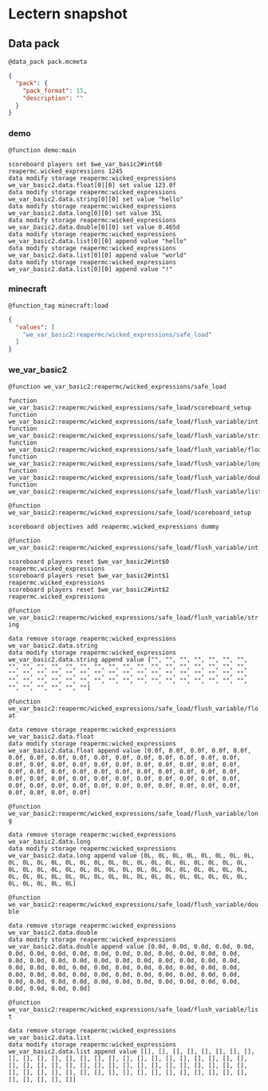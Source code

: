 # Lectern snapshot

## Data pack

`@data_pack pack.mcmeta`

```json
{
  "pack": {
    "pack_format": 15,
    "description": ""
  }
}
```

### demo

`@function demo:main`

```mcfunction
scoreboard players set $we_var_basic2#int$0 reapermc.wicked_expressions 1245
data modify storage reapermc:wicked_expressions we_var_basic2.data.float[0][0] set value 123.0f
data modify storage reapermc:wicked_expressions we_var_basic2.data.string[0][0] set value "hello"
data modify storage reapermc:wicked_expressions we_var_basic2.data.long[0][0] set value 35L
data modify storage reapermc:wicked_expressions we_var_basic2.data.double[0][0] set value 0.465d
data modify storage reapermc:wicked_expressions we_var_basic2.data.list[0][0] append value "hello"
data modify storage reapermc:wicked_expressions we_var_basic2.data.list[0][0] append value "world"
data modify storage reapermc:wicked_expressions we_var_basic2.data.list[0][0] append value "!"
```

### minecraft

`@function_tag minecraft:load`

```json
{
  "values": [
    "we_var_basic2:reapermc/wicked_expressions/safe_load"
  ]
}
```

### we_var_basic2

`@function we_var_basic2:reapermc/wicked_expressions/safe_load`

```mcfunction
function we_var_basic2:reapermc/wicked_expressions/safe_load/scoreboard_setup
function we_var_basic2:reapermc/wicked_expressions/safe_load/flush_variable/int
function we_var_basic2:reapermc/wicked_expressions/safe_load/flush_variable/string
function we_var_basic2:reapermc/wicked_expressions/safe_load/flush_variable/float
function we_var_basic2:reapermc/wicked_expressions/safe_load/flush_variable/long
function we_var_basic2:reapermc/wicked_expressions/safe_load/flush_variable/double
function we_var_basic2:reapermc/wicked_expressions/safe_load/flush_variable/list
```

`@function we_var_basic2:reapermc/wicked_expressions/safe_load/scoreboard_setup`

```mcfunction
scoreboard objectives add reapermc.wicked_expressions dummy
```

`@function we_var_basic2:reapermc/wicked_expressions/safe_load/flush_variable/int`

```mcfunction
scoreboard players reset $we_var_basic2#int$0 reapermc.wicked_expressions
scoreboard players reset $we_var_basic2#int$1 reapermc.wicked_expressions
scoreboard players reset $we_var_basic2#int$2 reapermc.wicked_expressions
```

`@function we_var_basic2:reapermc/wicked_expressions/safe_load/flush_variable/string`

```mcfunction
data remove storage reapermc:wicked_expressions we_var_basic2.data.string
data modify storage reapermc:wicked_expressions we_var_basic2.data.string append value ["", "", "", "", "", "", "", "", "", "", "", "", "", "", "", "", "", "", "", "", "", "", "", "", "", "", "", "", "", "", "", "", "", "", "", "", "", "", "", "", "", "", "", "", "", "", "", "", "", "", "", "", "", "", "", "", "", "", "", "", "", "", "", ""]
```

`@function we_var_basic2:reapermc/wicked_expressions/safe_load/flush_variable/float`

```mcfunction
data remove storage reapermc:wicked_expressions we_var_basic2.data.float
data modify storage reapermc:wicked_expressions we_var_basic2.data.float append value [0.0f, 0.0f, 0.0f, 0.0f, 0.0f, 0.0f, 0.0f, 0.0f, 0.0f, 0.0f, 0.0f, 0.0f, 0.0f, 0.0f, 0.0f, 0.0f, 0.0f, 0.0f, 0.0f, 0.0f, 0.0f, 0.0f, 0.0f, 0.0f, 0.0f, 0.0f, 0.0f, 0.0f, 0.0f, 0.0f, 0.0f, 0.0f, 0.0f, 0.0f, 0.0f, 0.0f, 0.0f, 0.0f, 0.0f, 0.0f, 0.0f, 0.0f, 0.0f, 0.0f, 0.0f, 0.0f, 0.0f, 0.0f, 0.0f, 0.0f, 0.0f, 0.0f, 0.0f, 0.0f, 0.0f, 0.0f, 0.0f, 0.0f, 0.0f, 0.0f, 0.0f, 0.0f, 0.0f, 0.0f]
```

`@function we_var_basic2:reapermc/wicked_expressions/safe_load/flush_variable/long`

```mcfunction
data remove storage reapermc:wicked_expressions we_var_basic2.data.long
data modify storage reapermc:wicked_expressions we_var_basic2.data.long append value [0L, 0L, 0L, 0L, 0L, 0L, 0L, 0L, 0L, 0L, 0L, 0L, 0L, 0L, 0L, 0L, 0L, 0L, 0L, 0L, 0L, 0L, 0L, 0L, 0L, 0L, 0L, 0L, 0L, 0L, 0L, 0L, 0L, 0L, 0L, 0L, 0L, 0L, 0L, 0L, 0L, 0L, 0L, 0L, 0L, 0L, 0L, 0L, 0L, 0L, 0L, 0L, 0L, 0L, 0L, 0L, 0L, 0L, 0L, 0L, 0L, 0L, 0L, 0L]
```

`@function we_var_basic2:reapermc/wicked_expressions/safe_load/flush_variable/double`

```mcfunction
data remove storage reapermc:wicked_expressions we_var_basic2.data.double
data modify storage reapermc:wicked_expressions we_var_basic2.data.double append value [0.0d, 0.0d, 0.0d, 0.0d, 0.0d, 0.0d, 0.0d, 0.0d, 0.0d, 0.0d, 0.0d, 0.0d, 0.0d, 0.0d, 0.0d, 0.0d, 0.0d, 0.0d, 0.0d, 0.0d, 0.0d, 0.0d, 0.0d, 0.0d, 0.0d, 0.0d, 0.0d, 0.0d, 0.0d, 0.0d, 0.0d, 0.0d, 0.0d, 0.0d, 0.0d, 0.0d, 0.0d, 0.0d, 0.0d, 0.0d, 0.0d, 0.0d, 0.0d, 0.0d, 0.0d, 0.0d, 0.0d, 0.0d, 0.0d, 0.0d, 0.0d, 0.0d, 0.0d, 0.0d, 0.0d, 0.0d, 0.0d, 0.0d, 0.0d, 0.0d, 0.0d, 0.0d, 0.0d, 0.0d]
```

`@function we_var_basic2:reapermc/wicked_expressions/safe_load/flush_variable/list`

```mcfunction
data remove storage reapermc:wicked_expressions we_var_basic2.data.list
data modify storage reapermc:wicked_expressions we_var_basic2.data.list append value [[], [], [], [], [], [], [], [], [], [], [], [], [], [], [], [], [], [], [], [], [], [], [], [], [], [], [], [], [], [], [], [], [], [], [], [], [], [], [], [], [], [], [], [], [], [], [], [], [], [], [], [], [], [], [], [], [], [], [], [], [], [], [], []]
```
